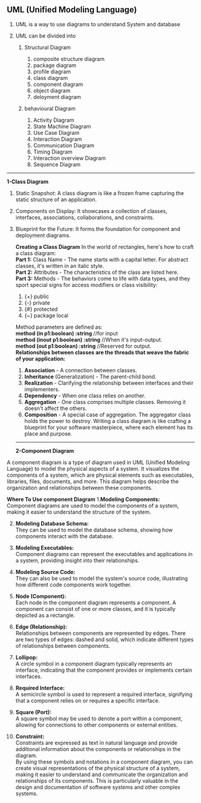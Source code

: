 ## UML (Unified Modeling Language)
1. UML is a way to use diagrams to understand System and database
2. UML can be divided into

    1. Structural Diagram
        1. composite structure diagram
        2. package diagram
        3. profile diagram
        4. class diagram
        5. component diagram
        6. object diagram
        7. deloyment diagram
           
    2. behavioural Diagram
        1. Activity Diagram
        2. State Machine Diagram
        3. Use Case Diagram
        4. Interaction Diagram
        5. Communication Diagram
        6. Timing Diagram
        7. Interaction overview Diagram
        8. Sequence Diagram
_____________________________________________

**1-Class Diagram**
1. Static Snapshot: A class diagram is like a frozen frame capturing the static structure of an application.
2. Components on Display: It showcases a collection of classes, interfaces, associations, collaborations, and constraints.
3. Blueprint for the Future: It forms the foundation for component and deployment diagrams.
   
   **Creating a Class Diagram**
   In the world of rectangles, here's how to craft a class diagram: <br/>
   **Part 1:** Class Name - The name starts with a capital letter. For abstract classes, it's written in an italic style. <br/>
   **Part 2:** Attributes - The characteristics of the class are listed here.  <br/>
   **Part 3:** Methods - The behaviors come to life with data types, and they sport special signs for access modifiers or class visibility:  <br/>
   1. {+} public 
   2. {-} private
   3. {#} protected
   4. {~} package local <br/>
   
    Method parameters are defined as: <br/>
   **method (in p1:boolean) :string** //for input <br/>
   **method (inout p1:boolean) :string**   //When it's input-output. <br/>
   **method (out p1:boolean) :string**    //Reserved for output. <br/>
   **Relationships between classes are the threads that weave the fabric of your application:**

   1. **Association** - A connection between classes.
   2. **Inheritance** (Generalization) - The parent-child bond.
   3. **Realization** - Clarifying the relationship between interfaces and their implementers.
   4. **Dependency** - When one class relies on another.
   5. **Aggregation** - One class comprises multiple classes. Removing it doesn't affect the others.
   6. **Composition** - A special case of aggregation. The aggregator class holds the power to destroy.
   Writing a class diagram is like crafting a blueprint for your software masterpiece, where each element has its place and purpose.

   ______________________________

   **2-Component Diagram**
   
A component diagram is a type of diagram used in UML (Unified Modeling Language) to model the physical aspects of a system. It visualizes the components of a system, which are physical elements such as executables, libraries, files, documents, and more. This diagram helps describe the organization and relationships between these components.

   **Where To Use component Diagram**
   1.**Modeling Components:** <br/>
     Component diagrams are used to model the components of a system, making it easier to understand the structure of the system.
   
   2. **Modeling Database Schema:** <br/>
     They can be used to model the database schema, showing how components interact with the database.

   3. **Modeling Executables:** <br/>
       Component diagrams can represent the executables and applications in a system, providing insight into their relationships.
      
   5. **Modeling Source Code:** <br/>
       They can also be used to model the system's source code, illustrating how different code components work together.
1. **Node (Component):** <br/>
   Each node in the component diagram represents a component. A component can consist of one or more classes, and it is typically depicted as a rectangle.
   
2. **Edge (Relationship):** <br/>
   Relationships between components are represented by edges. There are two types of edges: dashed and solid, which indicate different types of 
   relationships between components.
      
3. **Lollipop:** <br/>
    A circle symbol in a component diagram typically represents an interface, indicating that the component provides or implements certain interfaces.
   
4. **Required Interface:** <br/>
     A semicircle symbol is used to represent a required interface, signifying that a component relies on or requires a specific interface.
   
5. **Square (Port):** <br/>
    A square symbol may be used to denote a port within a component, allowing for connections to other components or external entities.
   
6. **Constraint:** <br/>
    Constraints are expressed as text in natural language and provide additional information about the components or relationships in the diagram.
   <br/>
By using these symbols and notations in a component diagram, you can create visual representations of the physical structure of a system, making it easier to understand and communicate the organization and relationships of its components. This is particularly valuable in the design and documentation of software systems and other complex systems.
   
